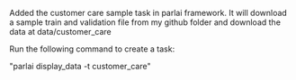 Added the customer care sample task in parlai framework.
It will download a sample train and validation file from my github folder and download the data at  data/customer_care

Run the following command to create a task:

"parlai display_data -t customer_care"